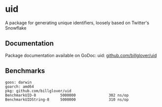 # uid
A package for generating unique identifiers, loosely based on Twitter's Snowflake

## Documentation

Package documentation available on GoDoc: uid: [github.com/billglover/uid](https://godoc.org/github.com/billglover/uid)

## Benchmarks

```plain
goos: darwin
goarch: amd64
pkg: github.com/billglover/uid
BenchmarkUID-8           5000000               302 ns/op
BenchmarkUIDString-8     5000000               310 ns/op
```
